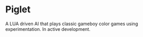 Piglet
========

A LUA driven AI that plays classic gameboy color games using experimentation.  In active development.
